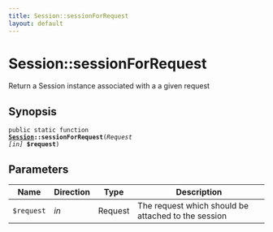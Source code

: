 ```yaml
---
title: Session::sessionForRequest
layout: default
---
```


# Session::sessionForRequest

Return a Session instance associated with a a given request

## Synopsis

<code>public static function <b><a href="Session">Session</a>::sessionForRequest</b>(<i>Request</i> <i>[in]</i> <b>$request</b>)</code>

## Parameters

<table>
  <thead>
    <tr>
      <th>Name</th>
      <th>Direction</th>
      <th>Type</th>
      <th>Description</th>
    </tr>
  </thead>
  <tbody>
    <tr>
      <td><code>$request</code>
      <td><i>in</i></td>
      <td>Request</td>
      <td>
The request which should be attached to the session
      </td>
    </tr>
  </tbody>
</table>

